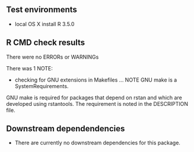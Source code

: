 
## Test environments
* local OS X install R 3.5.0

## R CMD check results
There were no ERRORs or WARNINGs

There was 1 NOTE:

* checking for GNU extensions in Makefiles ... NOTE
  GNU make is a SystemRequirements.

GNU make is required for packages that depend on rstan and 
which are developed using rstantools. 
The requirement is noted in the DESCRIPTION file.

## Downstream dependendencies

* There are currently no downstream dependencies for this package.